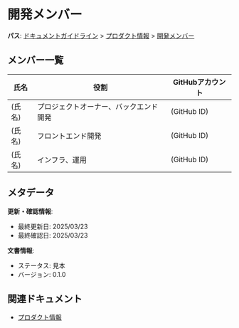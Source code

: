 # 開発メンバー

**パス**: [ドキュメントガイドライン](../../README.md) > [プロダクト情報](../README.md) > [開発メンバー](./members.md)

## メンバー一覧

| 氏名     | 役割                               | GitHubアカウント                                   |
| -------- | ---------------------------------- | ------------------------------------------------- |
| (氏名)   | プロジェクトオーナー、バックエンド開発 | (GitHub ID)                                       |
| (氏名)   | フロントエンド開発                   | (GitHub ID)                                       |
| (氏名)   | インフラ、運用                       | (GitHub ID)                                       |

## メタデータ

**更新・確認情報**:
- 最終更新日: 2025/03/23
- 最終確認日: 2025/03/23

**文書情報**:
- ステータス: 見本
- バージョン: 0.1.0

## 関連ドキュメント

- [プロダクト情報](../README.md)